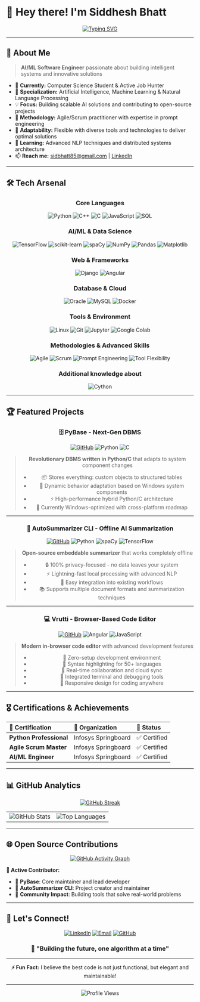 # 👋 Hey there! I'm Siddhesh Bhatt

<div align="center">
  
[![Typing SVG](https://readme-typing-svg.herokuapp.com?font=Fira+Code&size=30&duration=3000&pause=1000&color=00D9FF&center=true&vCenter=true&width=600&lines=Software+Engineer;AI%2FML+%26+NLP+Specialist;Python+Developer;Open+Source+Contributor)](https://git.io/typing-svg)

</div>

---

## 🚀 About Me

> **AI/ML Software Engineer** passionate about building intelligent systems and innovative solutions

- 🎯 **Currently:** Computer Science Student & Active Job Hunter
- 🔬 **Specialization:** Artificial Intelligence, Machine Learning & Natural Language Processing
- 💡 **Focus:** Building scalable AI solutions and contributing to open-source projects
- 🚀 **Methodology:** Agile/Scrum practitioner with expertise in prompt engineering
- 🔧 **Adaptability:** Flexible with diverse tools and technologies to deliver optimal solutions
- 🌱 **Learning:** Advanced NLP techniques and distributed systems architecture
- 📫 **Reach me:** [sidbhatt85@gmail.com](mailto:sidbhatt85@gmail.com) | [LinkedIn](https://www.linkedin.com/in/siddheshbhatt/)

---

## 🛠️ Tech Arsenal

<div align="center">

### **Core Languages**
![Python](https://img.shields.io/badge/Python-3776AB?style=for-the-badge&logo=python&logoColor=white)
![C++](https://img.shields.io/badge/C++-00599C?style=for-the-badge&logo=cplusplus&logoColor=white)
![C](https://img.shields.io/badge/C-A8B9CC?style=for-the-badge&logo=c&logoColor=black)
![JavaScript](https://img.shields.io/badge/JavaScript-F7DF1E?style=for-the-badge&logo=javascript&logoColor=black)
![SQL](https://img.shields.io/badge/SQL-4479A1?style=for-the-badge&logo=postgresql&logoColor=white)

### **AI/ML & Data Science**
![TensorFlow](https://img.shields.io/badge/TensorFlow-FF6F00?style=for-the-badge&logo=tensorflow&logoColor=white)
![scikit-learn](https://img.shields.io/badge/scikit--learn-F7931E?style=for-the-badge&logo=scikit-learn&logoColor=white)
![spaCy](https://img.shields.io/badge/spaCy-09A3D5?style=for-the-badge&logo=spacy&logoColor=white)
![NumPy](https://img.shields.io/badge/NumPy-013243?style=for-the-badge&logo=numpy&logoColor=white)
![Pandas](https://img.shields.io/badge/Pandas-150458?style=for-the-badge&logo=pandas&logoColor=white)
![Matplotlib](https://img.shields.io/badge/Matplotlib-11557c?style=for-the-badge&logo=python&logoColor=white)

### **Web & Frameworks**
![Django](https://img.shields.io/badge/Django-092E20?style=for-the-badge&logo=django&logoColor=white)
![Angular](https://img.shields.io/badge/Angular-DD0031?style=for-the-badge&logo=angular&logoColor=white)


### **Database & Cloud**
![Oracle](https://img.shields.io/badge/Oracle-F80000?style=for-the-badge&logo=oracle&logoColor=white)
![MySQL](https://img.shields.io/badge/MySQL-4479A1?style=for-the-badge&logo=mysql&logoColor=white)
![Docker](https://img.shields.io/badge/Docker-2496ED?style=for-the-badge&logo=docker&logoColor=white)

### **Tools & Environment**
![Linux](https://img.shields.io/badge/Linux-FCC624?style=for-the-badge&logo=linux&logoColor=black)
![Git](https://img.shields.io/badge/Git-F05032?style=for-the-badge&logo=git&logoColor=white)
![Jupyter](https://img.shields.io/badge/Jupyter-F37626?style=for-the-badge&logo=jupyter&logoColor=white)
![Google Colab](https://img.shields.io/badge/Google_Colab-F9AB00?style=for-the-badge&logo=googlecolab&logoColor=white)

### **Methodologies & Advanced Skills**
![Agile](https://img.shields.io/badge/Agile-0052CC?style=for-the-badge&logo=agile&logoColor=white)
![Scrum](https://img.shields.io/badge/Scrum-FF6B35?style=for-the-badge&logo=scrumalliance&logoColor=white)
![Prompt Engineering](https://img.shields.io/badge/Prompt_Engineering-00D4AA?style=for-the-badge&logo=openai&logoColor=white)
![Tool Flexibility](https://img.shields.io/badge/Tool_Adaptability-8A2BE2?style=for-the-badge&logo=tools&logoColor=white)

### **Additional knowledge about**
![Cython](https://img.shields.io/badge/ctypes-3776AB?style=for-the-badge&logo=python&logoColor=white)

</div>

---

## 🏆 Featured Projects

<div align="center">

### 🗄️ **PyBase** - Next-Gen DBMS
[![GitHub](https://img.shields.io/badge/GitHub-181717?style=for-the-badge&logo=github&logoColor=white)](https://github.com/UnboundSB/PyBase)
![Python](https://img.shields.io/badge/Python-3776AB?style=flat-square&logo=python&logoColor=white)
![C](https://img.shields.io/badge/C-A8B9CC?style=flat-square&logo=c&logoColor=black)

> **Revolutionary DBMS written in Python/C** that adapts to system component changes
> - 📦 Stores everything: custom objects to structured tables
> - 🔄 Dynamic behavior adaptation based on Windows system components
> - ⚡ High-performance hybrid Python/C architecture
> - 🎯 Currently Windows-optimized with cross-platform roadmap

---

### 📝 **AutoSummarizer CLI** - Offline AI Summarization
[![GitHub](https://img.shields.io/badge/GitHub-181717?style=for-the-badge&logo=github&logoColor=white)](https://github.com/UnboundSB/AutoSummarizer-CLI)
![Python](https://img.shields.io/badge/Python-3776AB?style=flat-square&logo=python&logoColor=white)
![spaCy](https://img.shields.io/badge/spaCy-09A3D5?style=flat-square&logo=spacy&logoColor=white)
![TensorFlow](https://img.shields.io/badge/TensorFlow-FF6F00?style=flat-square&logo=tensorflow&logoColor=white)

> **Open-source embeddable summarizer** that works completely offline
> - 🔒 100% privacy-focused - no data leaves your system
> - ⚡ Lightning-fast local processing with advanced NLP
> - 🔧 Easy integration into existing workflows
> - 📚 Supports multiple document formats and summarization techniques

---

### 💻 **Vrutti** - Browser-Based Code Editor
[![GitHub](https://img.shields.io/badge/GitHub-181717?style=for-the-badge&logo=github&logoColor=white)](https://github.com/UnboundSB/Vrutti)
![Angular](https://img.shields.io/badge/Angular-DD0031?style=flat-square&logo=angular&logoColor=white)
![JavaScript](https://img.shields.io/badge/JavaScript-F7DF1E?style=flat-square&logo=javascript&logoColor=black)

> **Modern in-browser code editor** with advanced development features
> - 🚀 Zero-setup development environment
> - 🎨 Syntax highlighting for 50+ languages
> - 💾 Real-time collaboration and cloud sync
> - 🔧 Integrated terminal and debugging tools
> - 📱 Responsive design for coding anywhere

</div>

---

## 🎖️ Certifications & Achievements

<div align="center">

| 🏅 **Certification** | 🏢 **Organization** | 📅 **Status** |
|:---------------------|:---------------------|:---------------|
| **Python Professional** | Infosys Springboard | ✅ Certified |
| **Agile Scrum Master** | Infosys Springboard | ✅ Certified |
| **AI/ML Engineer** | Infosys Springboard | ✅ Certified |

</div>

---

## 📊 GitHub Analytics

<div align="center">
  
[![GitHub Streak](https://streak-stats.demolab.com?user=UnboundSB&theme=tokyonight&hide_border=true&border_radius=10)](https://git.io/streak-stats)

<table>
  <tr>
    <td>
      <img src="https://github-readme-stats.vercel.app/api?username=UnboundSB&show_icons=true&theme=tokyonight&hide_border=true&border_radius=10" alt="GitHub Stats"/>
    </td>
    <td>
      <img src="https://github-readme-stats.vercel.app/api/top-langs/?username=UnboundSB&layout=compact&theme=tokyonight&hide_border=true&border_radius=10" alt="Top Languages"/>
    </td>
  </tr>
</table>

</div>

---

## 🌐 Open Source Contributions

<div align="center">

[![GitHub Activity Graph](https://github-readme-activity-graph.vercel.app/graph?username=UnboundSB&theme=tokyo-night&hide_border=true)](https://github.com/UnboundSB)

</div>

**🚀 Active Contributor:**
- 🔧 **PyBase**: Core maintainer and lead developer
- 📝 **AutoSummarizer CLI**: Project creator and maintainer
- 🌟 **Community Impact**: Building tools that solve real-world problems

---

## 🤝 Let's Connect!

<div align="center">

[![LinkedIn](https://img.shields.io/badge/LinkedIn-0077B5?style=for-the-badge&logo=linkedin&logoColor=white)](https://www.linkedin.com/in/siddheshbhatt/)
[![Email](https://img.shields.io/badge/Email-D14836?style=for-the-badge&logo=gmail&logoColor=white)](mailto:sidbhatt85@gmail.com)
[![GitHub](https://img.shields.io/badge/GitHub-181717?style=for-the-badge&logo=github&logoColor=white)](https://github.com/UnboundSB)

### 💬 **"Building the future, one algorithm at a time"**

---

**⚡ Fun Fact:** I believe the best code is not just functional, but elegant and maintainable!

</div>

---

<div align="center">
  <img src="https://komarev.com/ghpvc/?username=UnboundSB&color=00d9ff&style=for-the-badge&label=PROFILE+VIEWS" alt="Profile Views"/>
</div>
